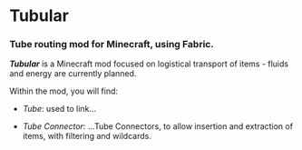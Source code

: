 # Tubular
### Tube routing mod for Minecraft, using Fabric.

***Tubular*** is a Minecraft mod focused on logistical transport of items - fluids and energy are currently planned.

Within the mod, you will find:

- *Tube*: used to link...

- *Tube Connector*: ...Tube Connectors, to allow insertion and extraction of items, with filtering and wildcards.
